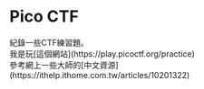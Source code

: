 # Pico CTF
<p>
紀錄一些CTF練習題。<br>
我是玩[這個網站](https://play.picoctf.org/practice)<br>
參考網上一些大師的[中文資源](https://ithelp.ithome.com.tw/articles/10201322)<br>
</p>

